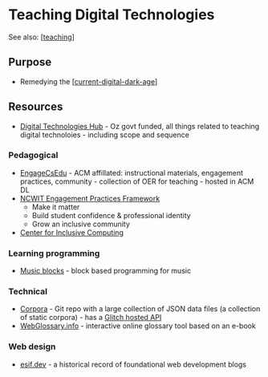 <!--
 Copyright (C) 2023 David Jones
 
 This program is free software: you can redistribute it and/or modify
 it under the terms of the GNU Affero General Public License as
 published by the Free Software Foundation, either version 3 of the
 License, or (at your option) any later version.
 
 This program is distributed in the hope that it will be useful,
 but WITHOUT ANY WARRANTY; without even the implied warranty of
 MERCHANTABILITY or FITNESS FOR A PARTICULAR PURPOSE.  See the
 GNU Affero General Public License for more details.
 
 You should have received a copy of the GNU Affero General Public License
 along with this program.  If not, see <http://www.gnu.org/licenses/>.
-->

# Teaching Digital Technologies

See also: [[teaching]]

## Purpose

- Remedying the [[current-digital-dark-age]]

## Resources

- [Digital Technologies Hub](https://www.digitaltechnologieshub.edu.au/) - Oz govt funded, all things related to teaching digital technoloies - including scope and sequence

### Pedagogical

- [EngageCsEdu](https://www.engage-csedu.org/) - ACM affillated: instructional materials, engagement practices, community - collection of OER for teaching - hosted in ACM DL
- [NCWIT Engagement Practices Framework](https://ncwit.org/resources/engagement-practices-framework/) 
  - Make it matter
  - Build student confidence & professional identity
  - Grow an inclusive community
- [Center for Inclusive Computing](https://cic.northeastern.edu/)

### Learning programming

- [Music blocks](https://www.sugarlabs.org/music-blocks/) - block based programming for music

### Technical

- [Corpora](https://github.com/dariusk/corpora) - Git repo with a large collection of JSON data files (a collection of static corpora) - has a [Glitch hosted API](https://corpora-api.glitch.me/)
- [WebGlossary.info](https://webglossary.info/) - interactive online glossary tool based on an e-book


### Web design

- [esif.dev](https://esif.dev/) - a historical record of foundational web development blogs

[//begin]: # "Autogenerated link references for markdown compatibility"
[teaching]: ../teaching "Teaching"
[current-digital-dark-age]: ../../computing/current-digital-dark-age "Current Digital Dark Age"
[//end]: # "Autogenerated link references"